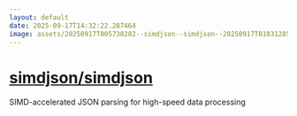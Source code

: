 ```yaml
---
layout: default
date: 2025-09-17T14:32:22.287464
image: assets/20250917T005738282--simdjson--simdjson--20250917T010312851--cropped.png
---
```


# [simdjson/simdjson](https://github.com/simdjson/simdjson)

SIMD-accelerated JSON parsing for high-speed data processing
